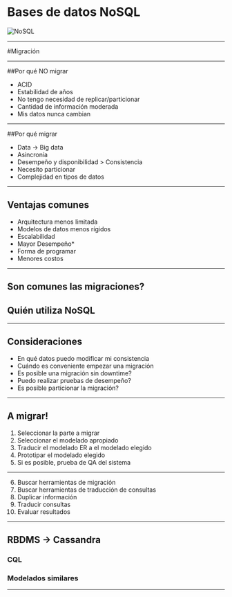 # Bases de datos NoSQL

![NoSQL](https://francoistoquer.com/img/nosql.png)

---

#Migración

---

##Por qué NO migrar
* ACID
* Estabilidad de años
* No tengo necesidad de replicar/particionar
* Cantidad de información moderada
* Mis datos nunca cambian

---

##Por qué migrar
* Data -> Big data
* Asincronía
* Desempeño y disponibilidad > Consistencia
* Necesito particionar
* Complejidad en tipos de datos

---

## Ventajas comunes
* Arquitectura menos limitada
* Modelos de datos menos rígidos
* Escalabilidad 
* Mayor Desempeño*
* Forma de programar
* Menores costos

---

## Son comunes las migraciones?
## Quién utiliza NoSQL

---

## Consideraciones
* En qué datos puedo modificar mi consistencia
* Cuándo es conveniente empezar una migración
* Es posible una migración sin downtime?
* Puedo realizar pruebas de desempeño?
* Es posible particionar la migración?

---

## A migrar!
1. Seleccionar la parte a migrar
2. Seleccionar el modelado apropiado
3. Traducir el modelado ER a el modelado elegido
4. Prototipar el modelado elegido
5. Si es posible, prueba de QA del sistema

---

6. Buscar herramientas de migración
7. Buscar herramientas de traducción de consultas
8. Duplicar información
9. Traducir consultas
10. Evaluar resultados

---

## RBDMS -> Cassandra

### CQL
### Modelados similares

---
